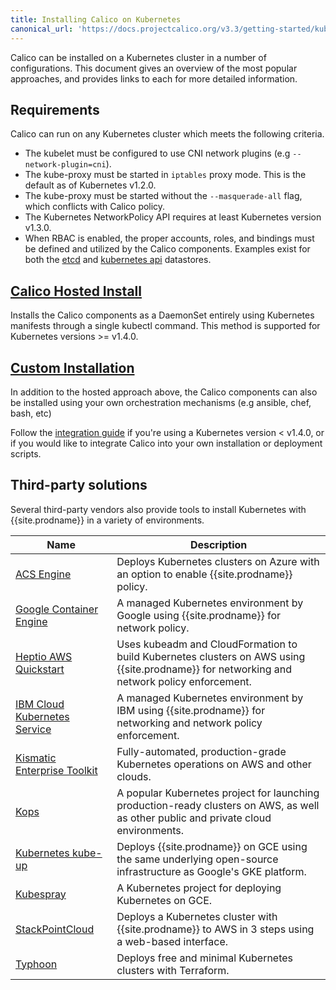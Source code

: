 ```yaml
---
title: Installing Calico on Kubernetes
canonical_url: 'https://docs.projectcalico.org/v3.3/getting-started/kubernetes/installation/'
---
```


Calico can be installed on a Kubernetes cluster in a number of configurations.  This document
gives an overview of the most popular approaches, and provides links to each for more detailed
information.

## Requirements

Calico can run on any Kubernetes cluster which meets the following criteria.

- The kubelet must be configured to use CNI network plugins (e.g `--network-plugin=cni`).
- The kube-proxy must be started in `iptables` proxy mode.  This is the default as of Kubernetes v1.2.0.
- The kube-proxy must be started without the `--masquerade-all` flag, which conflicts with Calico policy.
- The Kubernetes NetworkPolicy API requires at least Kubernetes version v1.3.0.
- When RBAC is enabled, the proper accounts, roles, and bindings must be defined
  and utilized by the Calico components.  Examples exist for both the [etcd](rbac.yaml) and
  [kubernetes api](hosted/rbac-kdd.yaml) datastores.


## [Calico Hosted Install](hosted)

Installs the Calico components as a DaemonSet entirely using Kubernetes manifests through a single
kubectl command.  This method is supported for Kubernetes versions >= v1.4.0.

## [Custom Installation](integration)

In addition to the hosted approach above, the Calico components can also be installed using your
own orchestration mechanisms (e.g ansible, chef, bash, etc)

Follow the [integration guide](integration) if you're using a Kubernetes version < v1.4.0, or if you would like
to integrate Calico into your own installation or deployment scripts.

## Third-party solutions

Several third-party vendors also provide tools to install Kubernetes with {{site.prodname}} in a variety of
environments.

| Name                                 | Description |
|--------------------------------------|-------------|
| [ACS Engine][acs-engine]             | Deploys Kubernetes clusters on Azure with an option to enable {{site.prodname}} policy. |
| [Google Container Engine][gke]       | A managed Kubernetes environment by Google using {{site.prodname}} for network policy. |
| [Heptio AWS Quickstart][heptio]      | Uses kubeadm and CloudFormation to build Kubernetes clusters on AWS using {{site.prodname}} for networking and network policy enforcement. |
| [IBM Cloud Kubernetes Service][ibmk] | A managed Kubernetes environment by IBM using {{site.prodname}} for networking and network policy enforcement. |
| [Kismatic Enterprise Toolkit][ket]   | Fully-automated, production-grade Kubernetes operations on AWS and other clouds. |
| [Kops][kops]                         | A popular Kubernetes project for launching production-ready clusters on AWS, as well as other public and private cloud environments. |
| [Kubernetes kube-up][kube-up]        | Deploys {{site.prodname}} on GCE using the same underlying open-source infrastructure as Google's GKE platform. |
| [Kubespray][kubespray]               | A Kubernetes project for deploying Kubernetes on GCE. |
| [StackPointCloud][stackpoint]        | Deploys a Kubernetes cluster with {{site.prodname}} to AWS in 3 steps using a web-based interface. |
| [Typhoon][typhoon]                   | Deploys free and minimal Kubernetes clusters with Terraform. |

[acs-engine]: https://github.com/Azure/acs-engine/blob/master/docs/kubernetes.md
[gke]: https://cloud.google.com/kubernetes-engine/docs/how-to/network-policy
[heptio]: https://s3.amazonaws.com/quickstart-reference/heptio/latest/doc/heptio-kubernetes-on-the-aws-cloud.pdf
[ibmk]: https://www.ibm.com/cloud/container-service/
[ket]: https://apprenda.com/kismatic/
[kops]: https://github.com/kubernetes/kops/blob/master/docs/networking.md#calico-example-for-cni-and-network-policy
[kubespray]: https://github.com/kubernetes-incubator/kubespray
[kube-up]: http://kubernetes.io/docs/getting-started-guides/network-policy/calico/
[stackpoint]: https://stackpoint.io/#/
[typhoon]: https://typhoon.psdn.io/
